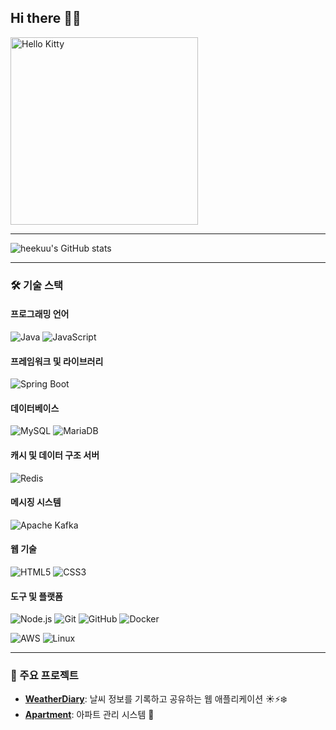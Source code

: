 ## Hi there 👋🏻
<img src="https://image.kmib.co.kr/online_image/2014/1103/201411030916_61130008820668_1.jpg" width="300" height="300" alt="Hello Kitty">

---

![heekuu's GitHub stats](https://github-readme-stats.vercel.app/api?username=heekuukuu&show_icons=true&theme=transparent)

---

### 🛠️ 기술 스택

#### 프로그래밍 언어
![Java](https://img.shields.io/badge/Java-007396?style=for-the-badge&logo=java&logoColor=white)
![JavaScript](https://img.shields.io/badge/JavaScript-F7DF1E?style=for-the-badge&logo=javascript&logoColor=black)

#### 프레임워크 및 라이브러리
![Spring Boot](https://img.shields.io/badge/Spring%20Boot-6DB33F?style=for-the-badge&logo=spring-boot&logoColor=white)
<!--![React](https://img.shields.io/badge/React-61DAFB?style=for-the-badge&logo=react&logoColor=black)-->

#### 데이터베이스
![MySQL](https://img.shields.io/badge/MySQL-4479A1?style=for-the-badge&logo=mysql&logoColor=white)
![MariaDB](https://img.shields.io/badge/MariaDB-003545?style=for-the-badge&logo=mariadb&logoColor=white)

#### 캐시 및 데이터 구조 서버
![Redis](https://img.shields.io/badge/Redis-DC382D?style=for-the-badge&logo=redis&logoColor=white)

#### 메시징 시스템
![Apache Kafka](https://img.shields.io/badge/Apache%20Kafka-231F20?style=for-the-badge&logo=apache-kafka&logoColor=white)

#### 웹 기술
![HTML5](https://img.shields.io/badge/HTML5-E34F26?style=for-the-badge&logo=html5&logoColor=white)
![CSS3](https://img.shields.io/badge/CSS3-1572B6?style=for-the-badge&logo=css3&logoColor=white)

#### 도구 및 플랫폼
![Node.js](https://img.shields.io/badge/Node.js-339933?style=for-the-badge&logo=nodedotjs&logoColor=white)
![Git](https://img.shields.io/badge/Git-F05032?style=for-the-badge&logo=git&logoColor=white)
![GitHub](https://img.shields.io/badge/GitHub-181717?style=for-the-badge&logo=github&logoColor=white)
![Docker](https://img.shields.io/badge/Docker-2496ED?style=for-the-badge&logo=docker&logoColor=white)
<!--![Kubernetes](https://img.shields.io/badge/Kubernetes-326CE5?style=for-the-badge&logo=kubernetes&logoColor=white)-->
![AWS](https://img.shields.io/badge/Amazon%20AWS-232F3E?style=for-the-badge&logo=amazon-aws&logoColor=white)
![Linux](https://img.shields.io/badge/Linux-FCC624?style=for-the-badge&logo=linux&logoColor=black)

---

### 📌 주요 프로젝트
- **[WeatherDiary](https://github.com/heekuukuu/WeatherDiary)**: 날씨 정보를 기록하고 공유하는 웹 애플리케이션 ☀️⚡️❄️
- **[Apartment](https://github.com/heekuukuu/apartment)**: 아파트 관리 시스템 🏢
